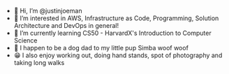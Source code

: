 - 👋 Hi, I’m @justinjoeman
- 👀 I’m interested in AWS, Infrastructure as Code, Programming, Solution Architecture and DevOps in general!
- 🌱 I’m currently learning CS50 - HarvardX's Introduction to Computer Science
- :dog: I happen to be a dog dad to my little pup Simba woof woof
- :grin: I also enjoy working out, doing hand stands, spot of photography and taking long walks


<!---
justinjoeman/justinjoeman is a ✨ special ✨ repository because its `README.md` (this file) appears on your GitHub profile.
You can click the Preview link to take a look at your changes.
--->
